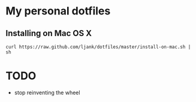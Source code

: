 My personal dotfiles
========

Installing on Mac OS X
--------

    curl https://raw.github.com/ljank/dotfiles/master/install-on-mac.sh | sh

TODO
========

- stop reinventing the wheel
